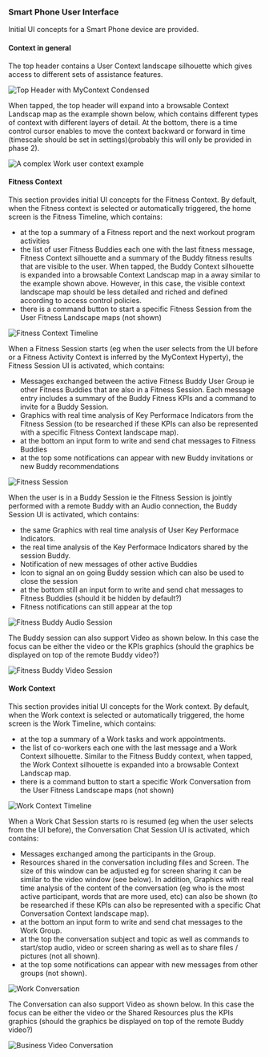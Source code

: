 
### Smart Phone User Interface

Initial UI concepts for a Smart Phone device are provided.

#### Context in general

The top header contains a User Context landscape silhouette which gives access to different sets of assistance features.

![Top Header with MyContext Condensed](top-header-mycontext-condensed.png)

When tapped, the top header will expand into a browsable Context Landscap map as the example shown below, which contains different types of context with different layers of detail. At the bottom, there is a time control cursor enables to move the context backward or forward in time (timescale should be set in settings)(probably this will only be provided in phase 2).

![A complex Work user context example](mycontext-work-landscape-example.png)

#### Fitness Context

This section provides initial UI concepts for the Fitness Context. By default, when the Fitness context is selected or automatically triggered, the home screen is the Fitness Timeline, which contains:

-	at the top a summary of a Fitness report and the next workout program activities
-	the list of user Fitness Buddies each one with the last fitness message, Fitness Context silhouette and a summary of the Buddy fitness results that are visible to the user. When tapped, the Buddy Context silhouette is expanded into a browsable Context Landscap map in a away similar to the example shown above. However, in this case, the visible context landscape map should be less detailed and riched and defined according to access control policies.
-	there is a command button to start a specific Fitness Session from the User Fitness Landscape maps (not shown)

![Fitness Context Timeline](fitness-timeline.png)

When a Fitness Session starts (eg when the user selects from the UI before or a Fitness Activity Context is inferred by the MyContext Hyperty), the Fitness Session UI is activated, which contains:

-	Messages exchanged between the active Fitness Buddy User Group ie other Fitness Buddies that are also in a Fitness Session. Each message entry includes a summary of the Buddy Fitness KPIs and a command to invite for a Buddy Session.
-	Graphics with real time analysis of Key Performace Indicators from the Fitness Session (to be researched if these KPIs can also be represented with a specific Fitness Context landscape map).
-	at the bottom an input form to write and send chat messages to Fitness Buddies
-	at the top some notifications can appear with new Buddy invitations or new Buddy recommendations

![Fitness Session](fitness-session.png)

When the user is in a Buddy Session ie the Fitness Session is jointly performed with a remote Buddy with an Audio connection, the Buddy Session UI is activated, which contains:

-	the same Graphics with real time analysis of User Key Performace Indicators.
-	the real time analysis of the Key Performace Indicators shared by the session Buddy.
-	Notification of new messages of other active Buddies
-	Icon to signal an on going Buddy session which can also be used to close the session
-	at the bottom still an input form to write and send chat messages to Fitness Buddies (should it be hidden by default?)
-	Fitness notifications can still appear at the top

![Fitness Buddy Audio Session](fitness-buddy-audio.png)

The Buddy session can also support Video as shown below. In this case the focus can be either the video or the KPIs graphics (should the graphics be displayed on top of the remote Buddy video?)

![Fitness Buddy Video Session](fitness-buddy-video.png)

#### Work Context

This section provides initial UI concepts for the Work context. By default, when the Work context is selected or automatically triggered, the home screen is the Work Timeline, which contains:

-	at the top a summary of a Work tasks and work appointments.
-	the list of co-workers each one with the last message and a Work Context silhouette. Similar to the Fitness Buddy context, when tapped, the Work Context silhouette is expanded into a browsable Context Landscap map.
-	there is a command button to start a specific Work Conversation from the User Fitness Landscape maps (not shown)

![Work Context Timeline](work-timeline.png)

When a Work Chat Session starts ro is resumed (eg when the user selects from the UI before), the Conversation Chat Session UI is activated, which contains:

-	Messages exchanged among the participants in the Group.
-	Resources shared in the conversation including files and Screen. The size of this window can be adjusted eg for screen sharing it can be similar to the video window (see below). In addition, Graphics with real time analysis of the content of the conversation (eg who is the most active participant, words that are more used, etc) can also be shown (to be researched if these KPIs can also be represented with a specific Chat Conversation Context landscape map).
-	at the bottom an input form to write and send chat messages to the Work Group.
-	at the top the conversation subject and topic as well as commands to start/stop audio, video or screen sharing as well as to share files / pictures (not all shown).
-	at the top some notifications can appear with new messages from other groups (not shown).

![Work Conversation](work-conversation.png)

The Conversation can also support Video as shown below. In this case the focus can be either the video or the Shared Resources plus the KPIs graphics (should the graphics be displayed on top of the remote Buddy video?)

![Business Video Conversation](work-media-conversation.png)
